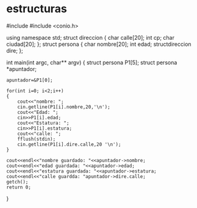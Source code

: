 # estructuras
#include <iostream>
#include <conio.h>

using namespace std;
struct direccion
{
    char calle[20];
    int cp;
    char ciudad[20];
};
struct persona
{
    char nombre[20];
    int edad;
    structdireccion dire;
};

int main(int argc, char** argv)
{
    struct persona P1[5];
    struct persona *apuntador;

    apuntador=&P1[0];

    for(int i=0; i<2;i++)
    {
        cout<<"nombre: ";
        cin.getline(P1[i].nombre,20,'\n');
        cout<<"Edad: ";
        cin>>P1[i].edad;
        cout<<"Estatura: ";
        cin>>P1[i].estatura;
        cout<<"calle: ";
        fflush(stdin);
        cin.getline(P1[i].dire.calle,20 '\n');
    }

    cout<<endl<<"nombre guardado: "<<apuntador->nombre;
    cout<<endl<<"edad guardada: "<<apuntador->edad;
    cout<<endl<<"estatura guardada: "<<apuntador->estatura;
    cout<<endl<<"calle guardda: "apuntador->dire.calle;
    getch();
    return 0;
}
